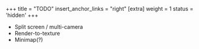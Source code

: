 +++
title = "TODO"
insert_anchor_links = "right"
[extra]
weight = 1
status = 'hidden'
+++

* Split screen / multi-camera
* Render-to-texture
* Minimap(?)
